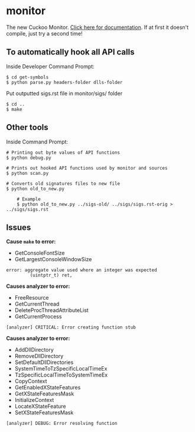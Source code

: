 monitor
=======

The new Cuckoo Monitor. [Click here for documentation][docs].
If at first it doesn't compile, just try a second time!

[docs]: http://cuckoo-monitor.readthedocs.org/en/latest/

## To automatically hook all API calls

Inside Developer Command Prompt:

```
$ cd get-symbols
$ python parse.py headers-folder dlls-folder
```

Put outputted sigs.rst file in monitor/sigs/ folder

```
$ cd ..
$ make
```

## Other tools

Inside Command Prompt:
```
# Printing out byte values of API functions
$ python debug.py

# Prints out hooked API functions used by monitor and sources
$ python scan.py

# Converts old signatures files to new file
$ python old_to_new.py

    # Example
    $ python old_to_new.py ../sigs-old/ ../sigs/sigs.rst-orig > ../sigs/sigs.rst
```

## Issues

**Cause `make` to error:**
  - GetConsoleFontSize
  - GetLargestConsoleWindowSize
```
error: aggregate value used where an integer was expected
         (uintptr_t) ret,
```

**Causes analyzer to error:**
  - FreeResource
  - GetCurrentThread
  - DeleteProcThreadAttributeList 
  - GetCurrentProcess
```
[analyzer] CRITICAL: Error creating function stub
```

**Causes analyzer to error:**
  - AddDllDirectory
  - RemoveDllDirectory
  - SetDefaultDllDirectories 
  - SystemTimeToTzSpecificLocalTimeEx
  - TzSpecificLocalTimeToSystemTimeEx
  - CopyContext
  - GetEnabledXStateFeatures
  - GetXStateFeaturesMask
  - InitializeContext
  - LocateXStateFeature
  - SetXStateFeaturesMask
```
[analyzer] DEBUG: Error resolving function
```
